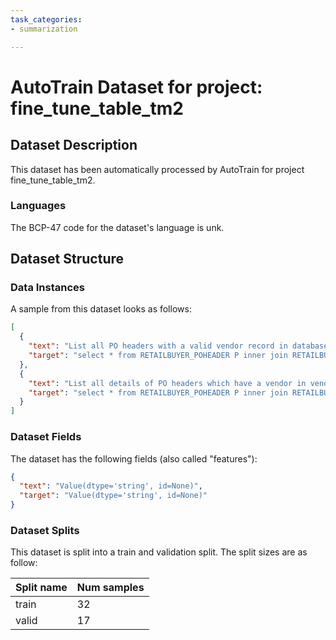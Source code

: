 ```yaml
---
task_categories:
- summarization

---
```

# AutoTrain Dataset for project: fine_tune_table_tm2

## Dataset Description

This dataset has been automatically processed by AutoTrain for project fine_tune_table_tm2.

### Languages

The BCP-47 code for the dataset's language is unk.

## Dataset Structure

### Data Instances

A sample from this dataset looks as follows:

```json
[
  {
    "text": "List all PO headers with a valid vendor record in database",
    "target": "select * from RETAILBUYER_POHEADER P inner join RETAILBUYER_VENDOR V\non P.VENDOR_ID = V.VENDOR_ID"
  },
  {
    "text": "List all details of PO headers which have a vendor in vendor table",
    "target": "select * from RETAILBUYER_POHEADER P inner join RETAILBUYER_VENDOR V\non P.VENDOR_ID = V.VENDOR_ID"
  }
]
```

### Dataset Fields

The dataset has the following fields (also called "features"):

```json
{
  "text": "Value(dtype='string', id=None)",
  "target": "Value(dtype='string', id=None)"
}
```

### Dataset Splits

This dataset is split into a train and validation split. The split sizes are as follow:

| Split name   | Num samples         |
| ------------ | ------------------- |
| train        | 32 |
| valid        | 17 |
